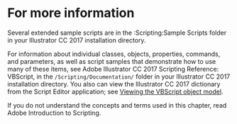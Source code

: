 <a id="scriptingvbscript-formoreinfo"></a>

# For more information

Several extended sample scripts are in the :Scripting:Sample Scripts folder in your Illustrator CC 2017 installation directory.

For information about individual classes, objects, properties, commands, and parameters, as well as script samples that demonstrate how to use many of these items, see Adobe lllustrator CC 2017 Scripting Reference: VBScript, in the `/Scripting/Documentation/` folder in your lllustrator CC 2017 installation directory. You also can view the lllustrator CC 2017 dictionary from the Script Editor application; see [Viewing the VBScript object model](../introduction/viewingTheObjectModel.md#introduction-viewingtheobjectmodel-vbscript).

If you do not understand the concepts and terms used in this chapter, read Adobe Introduction to Scripting.
